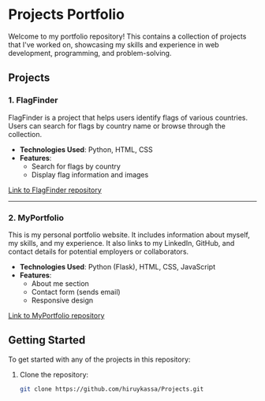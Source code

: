 # Projects Portfolio

Welcome to my portfolio repository! This contains a collection of projects that I've worked on, showcasing my skills and experience in web development, programming, and problem-solving.

## Projects

### 1. **FlagFinder**
FlagFinder is a project that helps users identify flags of various countries. Users can search for flags by country name or browse through the collection.

- **Technologies Used**: Python, HTML, CSS
- **Features**:
  - Search for flags by country
  - Display flag information and images

[Link to FlagFinder repository](FlagFinder)

---

### 2. **MyPortfolio**
This is my personal portfolio website. It includes information about myself, my skills, and my experience. It also links to my LinkedIn, GitHub, and contact details for potential employers or collaborators.

- **Technologies Used**: Python (Flask), HTML, CSS, JavaScript
- **Features**:
  - About me section
  - Contact form (sends email)
  - Responsive design

[Link to MyPortfolio repository](MyPortfolio)

## Getting Started

To get started with any of the projects in this repository:

1. Clone the repository:

   ```bash
   git clone https://github.com/hiruykassa/Projects.git

